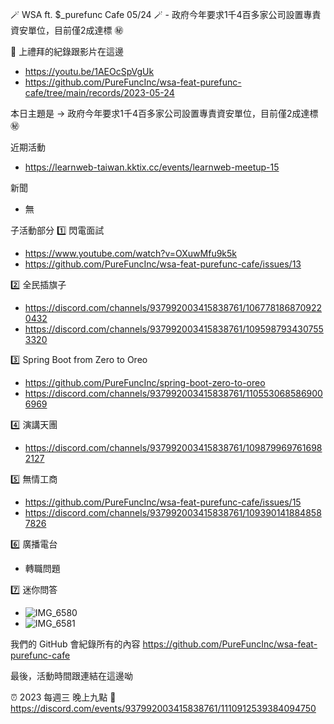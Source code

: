 🪄 WSA ft. $_purefunc Cafe 05/24 🪄 - 政府今年要求1千4百多家公司設置專責資安單位，目前僅2成達標 ㊙️

:movie_camera: 上禮拜的紀錄跟影片在這邊
* https://youtu.be/1AEOcSpVgUk
* https://github.com/PureFuncInc/wsa-feat-purefunc-cafe/tree/main/records/2023-05-24

本日主題是 -> 政府今年要求1千4百多家公司設置專責資安單位，目前僅2成達標 ㊙️

近期活動
* https://learnweb-taiwan.kktix.cc/events/learnweb-meetup-15

新聞
* 無

子活動部分
:one: 閃電面試
* https://www.youtube.com/watch?v=OXuwMfu9k5k
* https://github.com/PureFuncInc/wsa-feat-purefunc-cafe/issues/13

:two: 全民插旗子
* https://discord.com/channels/937992003415838761/1067781868709220432
* https://discord.com/channels/937992003415838761/1095987934307553320

:three: Spring Boot from Zero to Oreo
* https://github.com/PureFuncInc/spring-boot-zero-to-oreo
* https://discord.com/channels/937992003415838761/1105530685869006969

:four: 演講天團
* https://discord.com/channels/937992003415838761/1098799697616982127

:five: 無情工商
* https://github.com/PureFuncInc/wsa-feat-purefunc-cafe/issues/15
* https://discord.com/channels/937992003415838761/1093901418848587826

:six: 廣播電台
* 轉職問題

:seven: 迷你問答
* ![IMG_6580](https://github.com/PureFuncInc/wsa-feat-purefunc-cafe/assets/6296280/b3ed5719-1669-4cf1-87ab-c288558732dc)
* ![IMG_6581](https://github.com/PureFuncInc/wsa-feat-purefunc-cafe/assets/6296280/7975810c-216b-4137-b817-aef2d633d916)


我們的 GitHub 會紀錄所有的內容
https://github.com/PureFuncInc/wsa-feat-purefunc-cafe

最後，活動時間跟連結在這邊呦

:alarm_clock: 2023 每週三 晚上九點
:link: https://discord.com/events/937992003415838761/1110912539384094750
